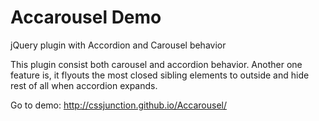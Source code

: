 Accarousel Demo
===============

jQuery plugin with Accordion and Carousel behavior

This plugin consist both carousel and accordion behavior. Another one feature is, it flyouts the most closed sibling elements to outside and hide rest of all when accordion expands.

Go to demo: http://cssjunction.github.io/Accarousel/
